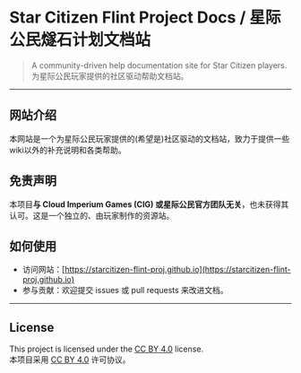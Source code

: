 # Star Citizen Flint Project Docs / 星际公民燧石计划文档站

> A community-driven help documentation site for Star Citizen players.  
> 为星际公民玩家提供的社区驱动帮助文档站。

---

## 网站介绍
本网站是一个为星际公民玩家提供的(希望是)社区驱动的文档站，致力于提供一些wiki以外的补充说明和各类帮助。


## 免责声明  
本项目**与 Cloud Imperium Games (CIG) 或星际公民官方团队无关**，也未获得其认可。这是一个独立的、由玩家制作的资源站。  

## 如何使用
- 访问网站：[https://starcitizen-flint-proj.github.io](https://starcitizen-flint-proj.github.io)  
- 参与贡献：欢迎提交 issues 或 pull requests 来改进文档。  

---

## **License**
This project is licensed under the [CC BY 4.0](https://creativecommons.org/licenses/by/4.0/) license.  
本项目采用 [CC BY 4.0](https://creativecommons.org/licenses/by/4.0/) 许可协议。
